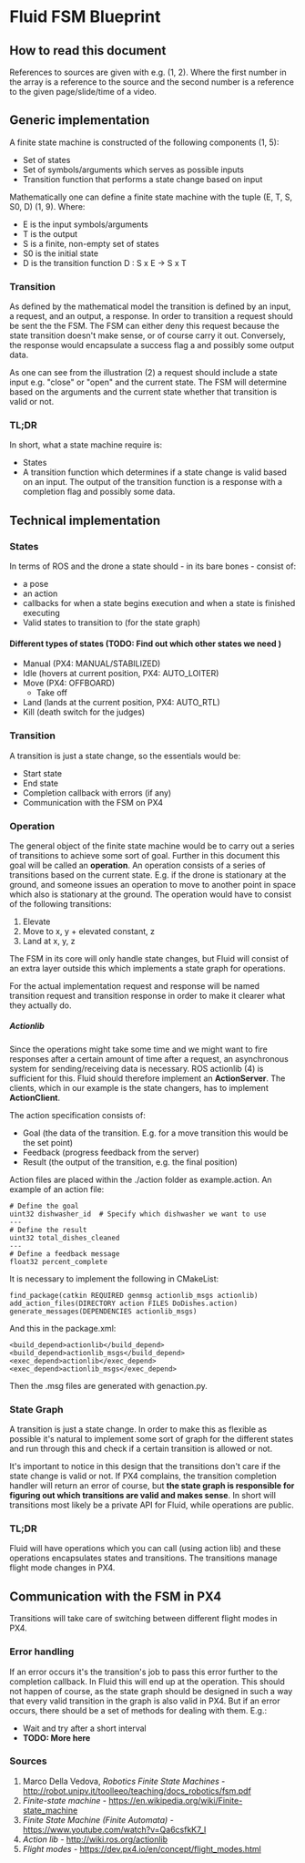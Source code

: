 # Fluid FSM Blueprint

## How to read this document
References to sources are given with e.g. (1, 2). Where the first number in the array is a reference to the source
and the second number is a reference to the given page/slide/time of a video.


## Generic implementation
A finite state machine is constructed of the following components (1, 5):
- Set of states
- Set of symbols/arguments which serves as possible inputs
- Transition function that performs a state change based on input

Mathematically one can define a finite state machine with the tuple (E, T, S, S0, D) (1, 9). Where:
- E is the input symbols/arguments
- T is the output
- S is a finite, non-empty set of states
- S0 is the initial state
- D is the transition function D : S x E -> S x T


### Transition
As defined by the mathematical model the transition is defined by an input, a request, and an output, a response. In order to transition a request should be sent the the FSM. The FSM can either deny this request because the state
transition doesn't make sense, or of course carry it out. Conversely, the response would encapsulate a success flag a
and possibly some output data.

[fsm diagram]: https://upload.wikimedia.org/wikipedia/commons/thumb/7/71/Fsm_Moore_model_door_control.svg/512px-Fsm_Moore_model_door_control.svg.png "FSM Diagram"

As one can see from the illustration (2) a request should include a state input e.g. "close" or "open" and the current
state. The FSM will determine based on the arguments and the current state whether that transition is valid or not.


### TL;DR
In short, what a state machine require is:
- States
- A transition function which determines if a state change is valid based on an input. The output of the transition
  function is a response with a completion flag and possibly some data.


## Technical implementation

### States
In terms of ROS and the drone a state should - in its bare bones - consist of:
- a pose
- an action
- callbacks for when a state begins execution and when a state is finished executing
- Valid states to transition to (for the state graph)

#### Different types of states (**TODO: Find out which other states we need** )
- Manual (PX4: MANUAL/STABILIZED)
- Idle (hovers at current position, PX4: AUTO_LOITER)
- Move (PX4: OFFBOARD)
	- Take off
- Land (lands at the current position, PX4: AUTO_RTL)
- Kill (death switch for the judges)


### Transition
A transition is just a state change, so the essentials would be:
- Start state
- End state
- Completion callback with errors (if any)
- Communication with the FSM on PX4


### Operation
The general object of the finite state machine would be to carry out a series of transitions to achieve some sort of
goal. Further in this document this goal will be called an **operation**. An operation consists of a series of
transitions based on the current state. E.g. if the drone is stationary at the ground, and someone issues an operation
to move to another point in space which also is stationary at the ground. The operation would have to consist of the
following transitions:
1. Elevate
2. Move to x, y + elevated constant, z
3. Land at x, y, z

The FSM in its core will only handle state changes, but Fluid will consist of an extra layer outside this
which implements a state graph for operations.

For the actual implementation request and response will be named transition request and transition
response in order to make it clearer what they actually do.


##### Actionlib

Since the operations might take some time and we might want to fire responses after a certain amount of time after
a request, an asynchronous system for sending/receiving data is necessary. ROS actionlib (4) is sufficient for this.
Fluid should therefore implement an **ActionServer**. The clients, which in our example is the state changers, has to
implement **ActionClient**.

The action specification consists of:
- Goal (the data of the transition. E.g. for a move transition this would be the set point)
- Feedback (progress feedback from the server)
- Result (the output of the transition, e.g. the final position)

Action files are placed within the ./action folder as example.action. An example of an action file:
```
# Define the goal
uint32 dishwasher_id  # Specify which dishwasher we want to use
---
# Define the result
uint32 total_dishes_cleaned
---
# Define a feedback message
float32 percent_complete
```

It is necessary to implement the following in CMakeList:
```
find_package(catkin REQUIRED genmsg actionlib_msgs actionlib)
add_action_files(DIRECTORY action FILES DoDishes.action)
generate_messages(DEPENDENCIES actionlib_msgs)
```


And this in the package.xml:
 ```
 <build_depend>actionlib</build_depend>
 <build_depend>actionlib_msgs</build_depend>
 <exec_depend>actionlib</exec_depend>
 <exec_depend>actionlib_msgs</exec_depend>
 ```

Then the .msg files are generated with genaction.py.


### State Graph
A transition is just a state change. In order to make this as flexible as possible it's natural to implement some sort
of graph for the different states and run through this and check if a certain transition is allowed or not.

It's important to notice in this design that the transitions don't care if the state change is valid or not. If PX4
complains, the transition completion handler will return an error of course, but **the state graph is responsible
for figuring out which transitions are valid and makes sense**. In short will transitions most likely be a private API
for Fluid, while operations are public.


### TL;DR
Fluid will have operations which you can call (using action lib) and these operations encapsulates states and transitions. The transitions manage flight mode changes in PX4.


## Communication with the FSM in PX4
Transitions will take care of switching between different flight modes in PX4.

### Error handling
If an error occurs it's the transition's job to pass this error further to the completion callback. In Fluid this will
end up at the operation. This should not happen of course, as the state graph should be designed in such a way that
every valid transition in the graph is also valid in PX4. But if an error occurs, there should be a set of methods for
dealing with them. E.g.:
- Wait and try after a short interval
- **TODO: More here**


### Sources
1. Marco Della Vedova, *Robotics Finite State Machines* - http://robot.unipv.it/toolleeo/teaching/docs_robotics/fsm.pdf
2. *Finite-state machine* - https://en.wikipedia.org/wiki/Finite-state_machine
3. *Finite State Machine (Finite Automata)* - https://www.youtube.com/watch?v=Qa6csfkK7_I
4. *Action lib* - http://wiki.ros.org/actionlib
5. *Flight modes* - https://dev.px4.io/en/concept/flight_modes.html

